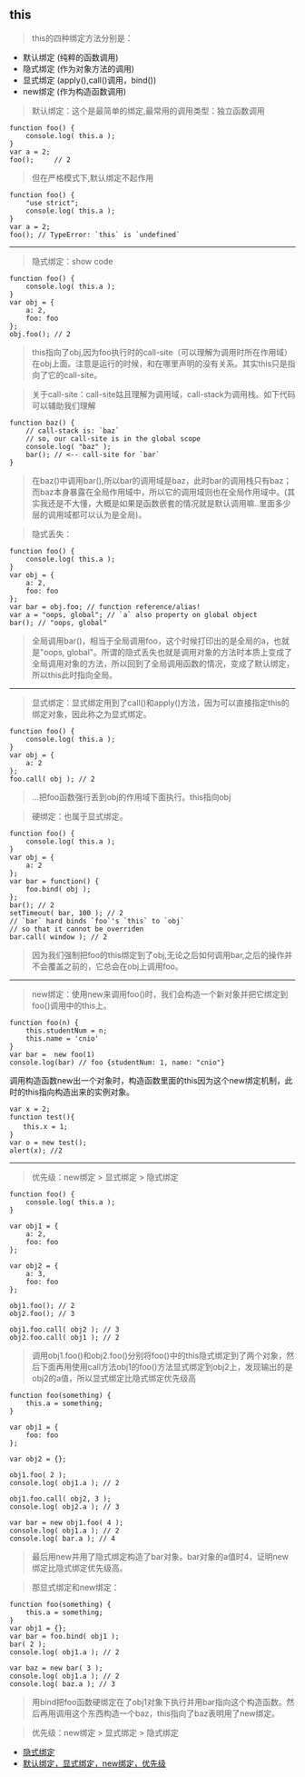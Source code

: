 ## this
> this的四种绑定方法分别是：
- 默认绑定 (纯粹的函数调用)
- 隐式绑定 (作为对象方法的调用)
- 显式绑定 (apply(),call()调用，bind())
- new绑定 (作为构造函数调用)

> 默认绑定：这个是最简单的绑定,最常用的调用类型：独立函数调用
```
function foo() {
    console.log( this.a );
}
var a = 2;
foo();     // 2
```
> 但在严格模式下,默认绑定不起作用
```
function foo() {
    "use strict";
    console.log( this.a );
}
var a = 2;
foo(); // TypeError: `this` is `undefined`
```

---

> 隐式绑定：show code
```
function foo() {
    console.log( this.a );
}
var obj = {
    a: 2,
    foo: foo
};
obj.foo(); // 2
```
> this指向了obj,因为foo执行时的call-site（可以理解为调用时所在作用域）在obj上面。注意是运行的时候，和在哪里声明的没有关系。其实this只是指向了它的call-site。

> 关于call-site：call-site姑且理解为调用域，call-stack为调用栈。如下代码可以辅助我们理解
```
function baz() {
    // call-stack is: `baz`
    // so, our call-site is in the global scope
    console.log( "baz" );
    bar(); // <-- call-site for `bar`
}
```
> 在baz()中调用bar(),所以bar的调用域是baz，此时bar的调用栈只有baz；而baz本身暴露在全局作用域中，所以它的调用域则也在全局作用域中。(其实我还是不大懂，大概是如果是函数嵌套的情况就是默认调用嘛..里面多少层的调用域都可以认为是全局)。

> 隐式丢失：
```
function foo() {
    console.log( this.a );
}
var obj = {
    a: 2,
    foo: foo
};
var bar = obj.foo; // function reference/alias!
var a = "oops, global"; // `a` also property on global object
bar(); // "oops, global"
```
> 全局调用bar()，相当于全局调用foo，这个时候打印出的是全局的a，也就是"oops, global"。所谓的隐式丢失也就是调用对象的方法时本质上变成了全局调用对象的方法，所以回到了全局调用函数的情况，变成了默认绑定，所以this此时指向全局。


---

> 显式绑定：显式绑定用到了call()和apply()方法，因为可以直接指定this的绑定对象，因此称之为显式绑定。
```
function foo() {
    console.log( this.a );
}
var obj = {
    a: 2
};
foo.call( obj ); // 2
```
> ...把foo函数强行丢到obj的作用域下面执行。this指向obj

> 硬绑定：也属于显式绑定。
```
function foo() {
    console.log( this.a );
}
var obj = {
    a: 2
};
var bar = function() {
    foo.bind( obj );
};
bar(); // 2
setTimeout( bar, 100 ); // 2
// `bar` hard binds `foo`'s `this` to `obj`
// so that it cannot be overriden
bar.call( window ); // 2
```
> 因为我们强制把foo的this绑定到了obj,无论之后如何调用bar,之后的操作并不会覆盖之前的，它总会在obj上调用foo。

---

> new绑定：使用new来调用foo()时，我们会构造一个新对象并把它绑定到foo()调用中的this上。
```
function foo(n) {
    this.studentNum = n;
    this.name = 'cnio'
}
var bar =  new foo(1)
console.log(bar) // foo {studentNum: 1, name: "cnio"}
```
调用构造函数new出一个对象时，构造函数里面的this因为这个new绑定机制，此时的this指向构造出来的实例对象。

```
var x = 2;
function test(){
　　this.x = 1;
}
var o = new test();
alert(x); //2
```

---

> 优先级：new绑定 > 显式绑定 > 隐式绑定

```
function foo() {
    console.log( this.a );
}

var obj1 = {
    a: 2,
    foo: foo
};

var obj2 = {
    a: 3,
    foo: foo
};

obj1.foo(); // 2
obj2.foo(); // 3

obj1.foo.call( obj2 ); // 3
obj2.foo.call( obj1 ); // 2
```
> 调用obj1.foo()和obj2.foo()分别将foo()中的this隐式绑定到了两个对象，然后下面再用使用call方法obj1的foo()方法显式绑定到obj2上，发现输出的是obj2的a值，所以显式绑定比隐式绑定优先级高


```
function foo(something) {
    this.a = something;
}

var obj1 = {
    foo: foo
};

var obj2 = {};

obj1.foo( 2 );
console.log( obj1.a ); // 2

obj1.foo.call( obj2, 3 );
console.log( obj2.a ); // 3

var bar = new obj1.foo( 4 );
console.log( obj1.a ); // 2
console.log( bar.a ); // 4
```
> 最后用new并用了隐式绑定构造了bar对象。bar对象的a值时4，证明new绑定比隐式绑定优先级高。

> 那显式绑定和new绑定：
```
function foo(something) {
    this.a = something;
}
var obj1 = {};
var bar = foo.bind( obj1 );
bar( 2 );
console.log( obj1.a ); // 2

var baz = new bar( 3 );
console.log( obj1.a ); // 2
console.log( baz.a ); // 3
```
> 用bind把foo函数硬绑定在了obj1对象下执行并用bar指向这个构造函数。然后再用调用这个东西构造一个baz，this指向了baz表明用了new绑定。

> 优先级：new绑定 > 显式绑定 > 隐式绑定

- [隐式绑定](https://segmentfault.com/a/1190000004460913)
- [默认绑定，显式绑定，new绑定，优先级](https://segmentfault.com/a/1190000004515649)